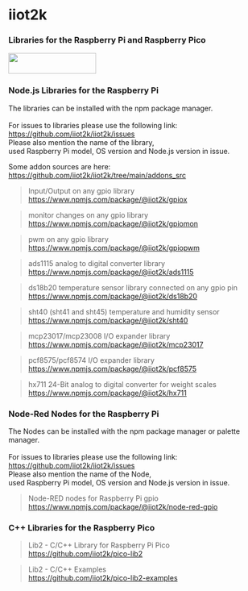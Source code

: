 # iiot2k

### Libraries for the Raspberry Pi and Raspberry Pico

<a href="https://www.buymeacoffee.com/iiot2ka" target="_blank"><img src="https://cdn.buymeacoffee.com/buttons/default-blue.png" height="41" width="174"></a><br>

### Node.js Libraries for the Raspberry Pi
The libraries can be installed with the npm package manager.<br>
<br>
For issues to libraries please use the following link:<br>
https://github.com/iiot2k/iiot2k/issues<br>
Please also mention the name of the library,<br>
used Raspberry Pi model, OS version and Node.js version in issue.<br>

Some addon sources are here:<br>
https://github.com/iiot2k/iiot2k/tree/main/addons_src<br>

>Input/Output on any gpio library<br>
https://www.npmjs.com/package/@iiot2k/gpiox<br>

>monitor changes on any gpio library<br>
https://www.npmjs.com/package/@iiot2k/gpiomon

>pwm on any gpio library<br>
https://www.npmjs.com/package/@iiot2k/gpiopwm

>ads1115 analog to digital converter library<br>
https://www.npmjs.com/package/@iiot2k/ads1115

>ds18b20 temperature sensor library connected on any gpio pin<br>
https://www.npmjs.com/package/@iiot2k/ds18b20<br>

>sht40 (sht41 and sht45) temperature and humidity sensor<br>
https://www.npmjs.com/package/@iiot2k/sht40<br>

>mcp23017/mcp23008 I/O expander library<br>
https://www.npmjs.com/package/@iiot2k/mcp23017<br>

>pcf8575/pcf8574 I/O expander library<br>
https://www.npmjs.com/package/@iiot2k/pcf8575<br>

>hx711 24-Bit analog to digital converter for weight scales<br>
https://www.npmjs.com/package/@iiot2k/hx711<br>

### Node-Red Nodes for the Raspberry Pi
The Nodes can be installed with the npm package manager or palette manager.<br>
<br>
For issues to libraries please use the following link:<br>
https://github.com/iiot2k/iiot2k/issues<br>
Please also mention the name of the Node,<br>
used Raspberry Pi model, OS version and Node.js version in issue.<br>

>Node-RED nodes for Raspberry Pi gpio<br>
https://www.npmjs.com/package/@iiot2k/node-red-gpio<br>

### C++ Libraries for the Raspberry Pico

>Lib2 - C/C++ Library for Raspberry Pi Pico<br>
https://github.com/iiot2k/pico-lib2<br>

>Lib2 - C/C++ Examples<br>
https://github.com/iiot2k/pico-lib2-examples<br>

